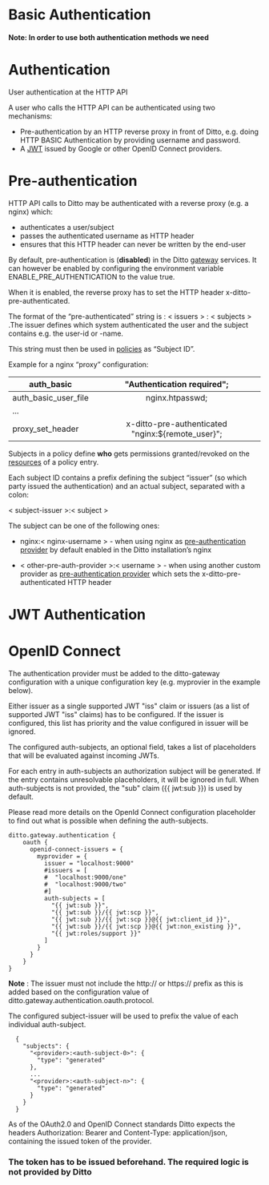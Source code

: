 # Basic Authentication

#### Note: In order to use both authentication methods we need 

# Authentication

User authentication at the HTTP API

A user who calls the HTTP API can be authenticated using two mechanisms:

- Pre-authentication by an HTTP reverse proxy in front of Ditto, e.g. doing HTTP BASIC Authentication by providing username and password.
- A [JWT](https://www.eclipse.org/ditto/basic-auth.html#) issued by Google or other OpenID Connect providers.

# Pre-authentication

HTTP API calls to Ditto may be authenticated with a reverse proxy (e.g. a nginx) which:

- authenticates a user/subject
- passes the authenticated username as HTTP header
- ensures that this HTTP header can never be written by the end-user

By default, pre-authentication is (**disabled**) in the Ditto [gateway](https://www.eclipse.org/ditto/architecture-services-gateway.html) services. It can however be enabled by configuring the environment variable ENABLE_PRE_AUTHENTICATION to the value true.

When it is enabled, the reverse proxy has to set the HTTP header x-ditto-pre-authenticated.

The format of the “pre-authenticated” string is : < issuers > : < subjects > .The issuer defines which system authenticated the user and the subject contains e.g. the user-id or -name.
  
This string must then be used in [policies](https://www.eclipse.org/ditto/basic-policy.html#subjects) as “Subject ID”.
  
Example for a nginx “proxy” configuration:

| auth_basic        | "Authentication required";          | 
| ------------- |:-------------:|
| auth_basic_user_file      | nginx.htpasswd; |
| ...       |       |
| proxy_set_header |  x-ditto-pre-authenticated "nginx:${remote_user}";      |

 

Subjects in a policy define **who** gets permissions granted/revoked on the [resources](https://www.eclipse.org/ditto/basic-policy.html#which-resources-can-be-controlled) of a policy entry.
  
Each subject ID contains a prefix defining the subject “issuer” (so which party issued the authentication) and an actual subject, separated with a colon:
 
 < subject-issuer >:< subject >

The subject can be one of the following ones:
  
- nginx:< nginx-username > - when using nginx as [pre-authentication provider](https://www.eclipse.org/ditto/installation-operating.html#pre-authentication)  by default enabled in the Ditto installation’s nginx
  
- < other-pre-auth-provider >:< username > - when using another custom provider as [pre-authentication provider](https://www.eclipse.org/ditto/installation-operating.html#pre-authentication) which sets the x-ditto-pre-authenticated HTTP header




                                  













# JWT Authentication

# OpenID Connect
The authentication provider must be added to the ditto-gateway configuration with a unique configuration key (e.g. myprovier in the example below).
  
Either issuer as a single supported JWT "iss" claim or issuers (as a list of supported JWT "iss" claims) has to be configured. If the issuer is configured, this list has priority and the value configured in issuer will be ignored.
  
The configured auth-subjects, an optional field, takes a list of placeholders that will be evaluated against incoming JWTs.
  
For each entry in auth-subjects an authorization subject will be generated. If the entry contains unresolvable placeholders, it will be ignored in full. When auth-subjects is not provided, the "sub" claim ({{ jwt:sub }}) is used by default.
  
Please read more details on the OpenId Connect configuration placeholder to find out what is possible when defining the auth-subjects.

    ditto.gateway.authentication {
        oauth {
          openid-connect-issuers = {
            myprovider = {
              issuer = "localhost:9000"
              #issuers = [
              #  "localhost:9000/one"
              #  "localhost:9000/two"
              #]
              auth-subjects = [
                "{{ jwt:sub }}",
                "{{ jwt:sub }}/{{ jwt:scp }}",
                "{{ jwt:sub }}/{{ jwt:scp }}@{{ jwt:client_id }}",
                "{{ jwt:sub }}/{{ jwt:scp }}@{{ jwt:non_existing }}",
                "{{ jwt:roles/support }}"
              ]
            }
          }
        }
    }


**Note** : The issuer must not include the http:// or https:// prefix as this is added based on the configuration value of ditto.gateway.authentication.oauth.protocol.
  
The configured subject-issuer will be used to prefix the value of each individual auth-subject.
  
      {
        "subjects": {
          "<provider>:<auth-subject-0>": {
            "type": "generated"
          },
          ...
          "<provider>:<auth-subject-n>": {
            "type": "generated"
          }
        }
      }

As of the OAuth2.0 and OpenID Connect standards Ditto expects the headers Authorization: Bearer <JWT> and Content-Type: application/json, containing the issued token of the provider.

### The token has to be issued beforehand. The required logic is not provided by Ditto
